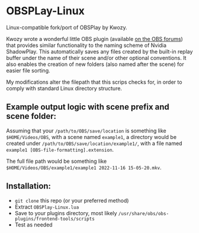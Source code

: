 # OBSPLay-Linux
Linux-compatible fork/port of OBSPlay by Kwozy.


Kwozy wrote a wonderful little OBS plugin (available [on the OBS forums](https://obsproject.com/forum/resources/obsplay-nvidia-shadowplay-alternative.1326/)) that provides similar functionality to the naming scheme of Nvidia ShadowPlay. This automatically saves any files created by the built-in replay buffer under the name of their scene and/or other optional conventions. It also enables the creation of new folders (also named after the scene) for easier file sorting.

My modifications alter the filepath that this scrips checks for, in order to comply with standard Linux directory structure.


## **Example output logic with scene prefix and scene folder:**

Assuming that your `/path/to/OBS/save/location` is something like `$HOME/Videos/OBS`, with a scene named `example1`, a directory would be created under `/path/to/OBS/save/location/example1/`, with a file named `example1 [OBS-file-formatting].extension`.

The full file path would be something like `$HOME/Videos/OBS/example1/example1 2022-11-16 15-05-20.mkv`.


## **Installation:**

- `git clone` this repo (or your preferred method)
- Extract `OBSPlay-Linux.lua`
- Save to your plugins directory, most likely `/usr/share/obs/obs-plugins/frontend-tools/scripts`
- Test as needed
